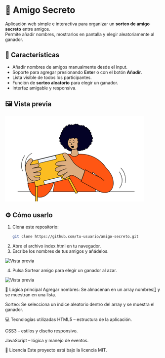 # 🎁 Amigo Secreto

Aplicación web simple e interactiva para organizar un **sorteo de amigo secreto** entre amigos.  
Permite añadir nombres, mostrarlos en pantalla y elegir aleatoriamente al ganador.

## 🚀 Características

- Añadir nombres de amigos manualmente desde el input.
- Soporte para agregar presionando **Enter** o con el botón **Añadir**.
- Lista visible de todos los participantes.
- Función de **sorteo aleatorio** para elegir un ganador.
- Interfaz amigable y responsiva.

## 🖼 Vista previa

![Vista previa](assets/amigo-secreto.png)

## ⚙️ Cómo usarlo

1. Clona este repositorio:
   ```bash
   git clone https://github.com/tu-usuario/amigo-secreto.git

2. Abre el archivo index.html en tu navegador.
3. Escribe los nombres de tus amigos y añádelos.
   
![Vista previa](assets/añadir-amigo-secreto)

4. Pulsa Sortear amigo para elegir un ganador al azar.

![Vista previa](assets/sortear-amigo-secreto)
   
📜 Lógica principal
Agregar nombres:
Se almacenan en un array nombres[] y se muestran en una lista.

Sorteo:
Se selecciona un índice aleatorio dentro del array y se muestra el ganador.

💻 Tecnologías utilizadas
HTML5 – estructura de la aplicación.

CSS3 – estilos y diseño responsivo.

JavaScript – lógica y manejo de eventos.

📄 Licencia
Este proyecto está bajo la licencia MIT.

   
